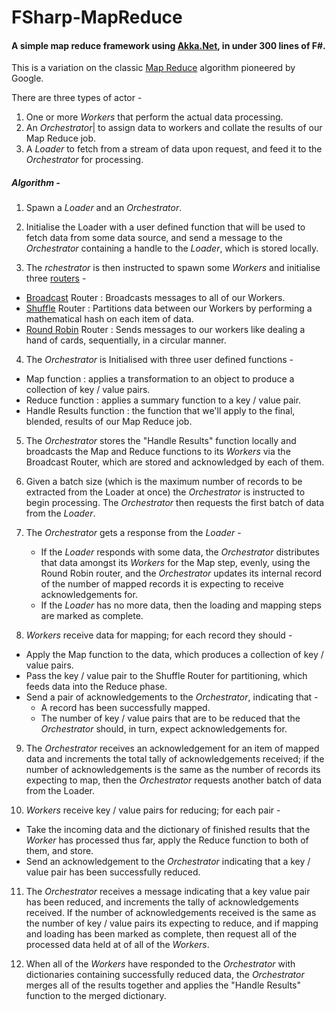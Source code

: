 # FSharp-MapReduce

#### A simple map reduce framework using [Akka.Net](https://github.com/akkadotnet/akka.net), in under 300 lines of F#.

This is a variation on the classic [Map Reduce](https://en.wikipedia.org/wiki/MapReduce) algorithm pioneered by Google.

There are three types of actor - 
 
 1. One or more *Workers* that perform the actual data processing.
 2. An *Orchestrator*| to assign data to workers and collate the results of our Map Reduce job.
 3. A *Loader* to fetch from a stream of data upon request, and feed it to the *Orchestrator* for processing.

##### Algorithm -

 1. Spawn a *Loader* and an *Orchestrator*. 

 2. Initialise the Loader with a user defined function that will be used to fetch data from some data source, 
    and send a message to the *Orchestrator* containing a handle to the *Loader*, which is stored locally.
  
 3. The *rchestrator* is then instructed to spawn some *Workers* and initialise three [routers](http://getakka.net/docs/working-with-actors/Routers) -
   * [Broadcast](http://getakka.net/docs/working-with-actors/Routers#broadcast) Router   : Broadcasts messages to all of our Workers.
   * [Shuffle](http://getakka.net/docs/working-with-actors/Routers#consistenthashing) Router    : Partitions data between our Workers by performing a mathematical hash on each item of data.
   * [Round Robin](http://getakka.net/docs/working-with-actors/Routers#roundrobin) Router : Sends messages to our workers like dealing a hand of cards, sequentially, in a circular manner.

 4. The *Orchestrator* is Initialised with three user defined functions -
   * Map function            : applies a transformation to an object to produce a collection of key / value pairs.
   * Reduce function         : applies a summary function to a key / value pair.
   * Handle Results function : the function that we'll apply to the final, blended, results of our Map Reduce job.

 5. The *Orchestrator* stores the "Handle Results" function locally and broadcasts the Map and Reduce functions to its *Workers* 
    via the Broadcast Router, which are stored and acknowledged by each of them. 

 6. Given a batch size (which is the maximum number of records to be extracted from the Loader at once) the *Orchestrator* 
    is instructed to begin processing. The *Orchestrator* then requests the first batch of data from the *Loader*.

 7. The *Orchestrator* gets a response from the *Loader* -
    * If the *Loader* responds with some data, the *Orchestrator* distributes that data amongst its *Workers* for the Map step, evenly, using the Round Robin router, and the *Orchestrator* updates its internal record of the number of mapped records it is expecting to receive acknowledgements for.
    * If the *Loader* has no more data, then the loading and mapping steps are marked as complete. 

 8. *Workers* receive data for mapping; for each record they should - 
   * Apply the Map function to the data, which produces a collection of key / value pairs. 
   * Pass the key / value pair to the Shuffle Router for partitioning, which feeds data into the Reduce phase.
   * Send a pair of acknowledgements to the *Orchestrator*, indicating that -
     * A record has been successfully mapped.
     * The number of key / value pairs that are to be reduced that the *Orchestrator* should, in turn, expect acknowledgements for.

 9. The *Orchestrator* receives an acknowledgement for an item of mapped data and increments the total tally of acknowledgements received; if the number of acknowledgements is the same as the number of records its expecting to map, then the *Orchestrator* requests another batch of data from the Loader.

 10. *Workers* receive key / value pairs for reducing; for each pair - 
   * Take the incoming data and the dictionary of finished results that the *Worker* has processed thus far, apply the Reduce function to both of them, and store. 
   * Send an acknowledgement to the *Orchestrator* indicating that a key / value pair has been successfully reduced.

 11. The *Orchestrator* receives a message indicating that a key value pair has been reduced, and increments the tally of acknowledgements received. If the number of acknowledgements received is the same as the number of key / value pairs its expecting to reduce, and if mapping and loading has been marked as complete, then request all of the processed data held at of all of the *Workers*.

 12. When all of the *Workers* have responded to the *Orchestrator* with dictionaries containing successfully reduced data, the *Orchestrator* merges all of the results together and applies the "Handle Results" function to the merged dictionary.
